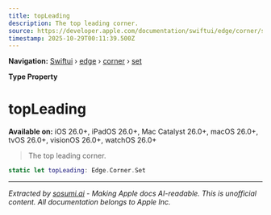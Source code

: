 ```yaml
---
title: topLeading
description: The top leading corner.
source: https://developer.apple.com/documentation/swiftui/edge/corner/set/topleading
timestamp: 2025-10-29T00:11:39.500Z
---
```


**Navigation:** [Swiftui](/documentation/swiftui) › [edge](/documentation/swiftui/edge) › [corner](/documentation/swiftui/edge/corner) › [set](/documentation/swiftui/edge/corner/set)

**Type Property**

# topLeading

**Available on:** iOS 26.0+, iPadOS 26.0+, Mac Catalyst 26.0+, macOS 26.0+, tvOS 26.0+, visionOS 26.0+, watchOS 26.0+

> The top leading corner.

```swift
static let topLeading: Edge.Corner.Set
```

---

*Extracted by [sosumi.ai](https://sosumi.ai) - Making Apple docs AI-readable.*
*This is unofficial content. All documentation belongs to Apple Inc.*
